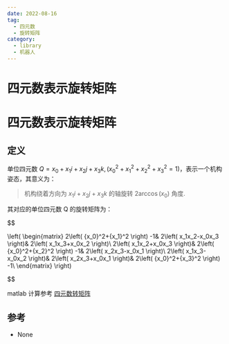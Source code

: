 ```yaml
---
date: 2022-08-16
tag:
  - 四元数
  - 旋转矩阵
category:
  - library
  - 机器人
---
```


# 四元数表示旋转矩阵

# 四元数表示旋转矩阵


## 定义

单位四元数 $Q=x_0+x_1i+x_2j+x_3k, \left( {x_0}^2+{x_1}^2+{x_2}^2+{x_3}^2=1 \right)$，表示一个机构姿态，其意义为：

> 机构绕着方向为 $x_1i+x_2j+x_3k$ 的轴旋转 $2\mathrm{arc}\cos \left( x_0 \right)$ 角度.

其对应的单位四元数 Q 的旋转矩阵为：

$$

\left( \begin{matrix}
	2\left( {x_0}^2+{x_1}^2 \right) -1&		2\left( x_1x_2-x_0x_3 \right)&		2\left( x_1x_3+x_0x_2 \right)\\
	2\left( x_1x_2+x_0x_3 \right)&		2\left( {x_0}^2+{x_2}^2 \right) -1&		2\left( x_2x_3-x_0x_1 \right)\\
	2\left( x_1x_3-x_0x_2 \right)&		2\left( x_2x_3+x_0x_1 \right)&		2\left( {x_0}^2+{x_3}^2 \right) -1\\
\end{matrix} \right)

$$

matlab 计算参考 [四元数转矩阵](./../tool/matlab/四元数转矩阵.md)


## 参考

- None
